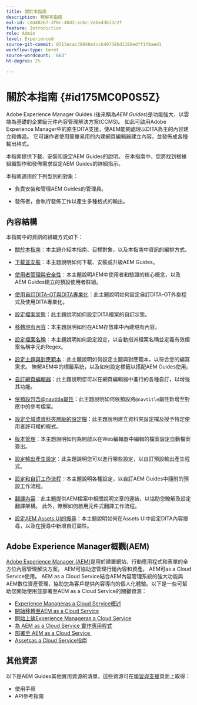```yaml
---
title: 關於本指南
description: 瞭解本指南
exl-id: cdd40267-3f0c-40d2-acbc-2ebe43633c2f
feature: Introduction
role: Admin
level: Experienced
source-git-commit: 0513ecac38840a4cc649758bd1180edff1f8aed1
workflow-type: tm+mt
source-wordcount: '663'
ht-degree: 2%

---
```


# 關於本指南 {#id175MC0P0S5Z}

Adobe Experience Manager Guides \(後來稱為&#x200B;*AEM Guides*\)是功能強大、以雲端為基礎的企業級元件內容管理解決方案\(CCMS\)。 如此可啟用Adobe Experience Manager中的原生DITA支援，使AEM能夠處理以DITA為主的內容建立和傳遞。 它可讓作者使用簡單易用的內建網頁編輯器建立內容，並發佈成各種輸出格式。

本指南提供下載、安裝和設定AEM Guides的說明。 在本指南中，您將找到根據組織製作和發佈需求設定AEM Guides的詳細指示。

本指南適用於下列型別的對象：

- 負責安裝和管理AEM Guides的管理員。

- 發佈者，會執行發佈工作以產生多種格式的輸出。


## 內容結構

本指南中的資訊的組織方式如下：

- [關於本指南](#id175MC0P0S5Z)：本主題介紹本指南、目標對象，以及本指南中資訊的編排方式。

- [下載並安裝](download-install.md#)：本主題說明如何下載、安裝或升級AEM Guides。

- [使用者管理與安全性](user-admin-sec.md#)：本主題說明AEM中使用者和驗證的核心概念，以及AEM Guides建立的預設使用者群組。

- [使用自訂DITA-OT與DITA專業化](dita-ot-specialization.md#)：此主題說明如何設定自訂DITA-OT外掛程式及使用DITA專業化。

- [設定檔案狀態](customize-doc-state.md#)：此主題說明如何設定DITA檔案的自訂狀態。

- [移轉現有內容](migrate-content.md#)：本主題說明如何在AEM存放庫中內建現有內容。

- [設定檔案名稱](conf-file-names.md#)：本主題說明如何設定設定，以自動指派檔案名稱並定義有效檔案名稱字元的Regex。

- [設定主題與對應範本](conf-template-tags.md#)：此主題說明如何設定主題與對應範本，以符合您的編寫需求。 瞭解AEM中的標籤系統，以及如何設定標籤以搭配AEM Guides使用。

- [自訂網頁編輯器](conf-web-editor.md#)：此主題說明您可以在網頁編輯器中進行的各種自訂，以增強其功能。

- [依預設包含@navtitle屬性](auto-add-navtitle.md#)：此主題說明如何依預設將`@navtitle`屬性新增至對應中的參考檔案。

- [設定全域或資料夾層級的設定檔](conf-folder-level.md#)：此主題說明建立資料夾設定檔及授予特定使用者許可權的程式。

- [版本管理](version-management.md#)：本主題說明如何為開啟以在Web編輯器中編輯的檔案設定自動檔案簽出。

- [設定輸出產生設定](conf-output-generation.md#)：此主題說明您可以進行哪些設定，以自訂預設輸出產生程式。

- [設定和自訂工作流程](customize-workflows.md#)：本主題說明各種設定，以自訂AEM Guides中隨附的預設工作流程。

- [翻譯內容](translation.md#)：此主題提供AEM檔案中相關說明文章的連結，以協助您瞭解及設定翻譯架構。 此外，瞭解如何啟用元件式翻譯工作流程。

- [設定AEM Assets UI的搜尋](conf-dita-search.md#)：本主題說明如何在Assets UI中設定DITA內容搜尋，以及在搜尋中新增自訂屬性。


## Adobe Experience Manager概觀\(AEM\)

[Adobe Experience Manager \(AEM\)](https://business.adobe.com/tw/products/experience-manager/adobe-experience-manager.html)是用於建置網站、行動應用程式和表單的全方位內容管理解決方案。 AEM可協助您管理行銷內容和資產。 AEM可as a Cloud Service使用。 AEM as a Cloud Service結合AEM內容管理系統的強大功能與AEM數位資產管理，協助您為客戶提供內容導向的個人化體驗。以下是一些可幫助您開始使用並部署至AEM as a Cloud Service的關鍵資源：

- [Experience Manageras a Cloud Service概述](https://experienceleague.adobe.com/docs/experience-manager-cloud-service/content/home.html?lang=zh-Hant)
- [開始移轉至AEM as a Cloud Service](https://experienceleague.adobe.com/docs/experience-manager-cloud-service/content/migration-journey/getting-started.html?lang=zh-Hant)
- [開始上線Experience Manageras a Cloud Service](https://experienceleague.adobe.com/docs/experience-manager-cloud-service/content/onboarding/home.html?lang=zh-Hanthttps://experienceleague.adobe.com/docs/experience-manager-cloud-service/moving/home.html?lang=en)
- [為 AEM as a Cloud Service 實作應用程式](https://experienceleague.adobe.com/docs/experience-manager-cloud-service/implementing/home.html?lang=zh-Hant)
- [部署至 AEM as a Cloud Service &#x200B;](https://experienceleague.adobe.com/docs/experience-manager-cloud-service/content/implementing/deploying/overview.html?lang=zh-Hant)
- [Assetsas a Cloud Service指南](https://experienceleague.adobe.com/docs/experience-manager-cloud-service/content/assets/home.html?lang=tw)

## 其他資源

以下是AEM Guides其他實用資源的清單，這些資源可在[學習與支援](https://helpx.adobe.com/tw/support/xml-documentation-for-experience-manager.html)頁面上取得：

- 使用手冊
- API參考指南

